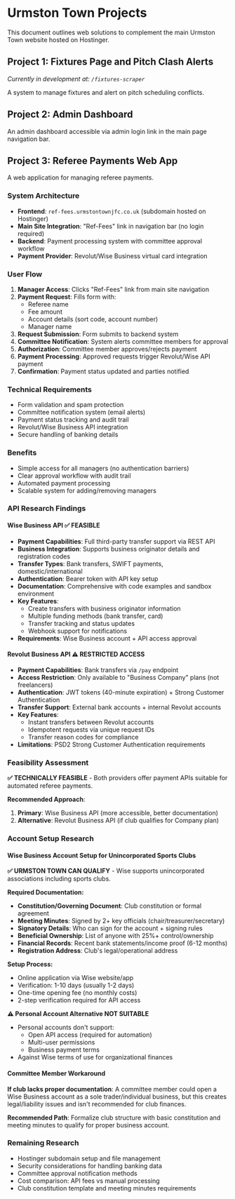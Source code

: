 # Urmston Town Projects

This document outlines web solutions to complement the main Urmston Town website hosted on Hostinger.

## Project 1: Fixtures Page and Pitch Clash Alerts
*Currently in development at: `/fixtures-scraper`*

A system to manage fixtures and alert on pitch scheduling conflicts.

## Project 2: Admin Dashboard
An admin dashboard accessible via admin login link in the main page navigation bar.

## Project 3: Referee Payments Web App
A web application for managing referee payments.

### System Architecture
- **Frontend**: `ref-fees.urmstontownjfc.co.uk` (subdomain hosted on Hostinger)
- **Main Site Integration**: "Ref-Fees" link in navigation bar (no login required)
- **Backend**: Payment processing system with committee approval workflow
- **Payment Provider**: Revolut/Wise Business virtual card integration

### User Flow
1. **Manager Access**: Clicks "Ref-Fees" link from main site navigation
2. **Payment Request**: Fills form with:
   - Referee name
   - Fee amount
   - Account details (sort code, account number)
   - Manager name
3. **Request Submission**: Form submits to backend system
4. **Committee Notification**: System alerts committee members for approval
5. **Authorization**: Committee member approves/rejects payment
6. **Payment Processing**: Approved requests trigger Revolut/Wise API payment
7. **Confirmation**: Payment status updated and parties notified

### Technical Requirements
- Form validation and spam protection
- Committee notification system (email alerts)
- Payment status tracking and audit trail
- Revolut/Wise Business API integration
- Secure handling of banking details

### Benefits
- Simple access for all managers (no authentication barriers)
- Clear approval workflow with audit trail
- Automated payment processing
- Scalable system for adding/removing managers

### API Research Findings

#### Wise Business API ✅ FEASIBLE
- **Payment Capabilities**: Full third-party transfer support via REST API
- **Business Integration**: Supports business originator details and registration codes
- **Transfer Types**: Bank transfers, SWIFT payments, domestic/international
- **Authentication**: Bearer token with API key setup
- **Documentation**: Comprehensive with code examples and sandbox environment
- **Key Features**:
  - Create transfers with business originator information
  - Multiple funding methods (bank transfer, card)
  - Transfer tracking and status updates
  - Webhook support for notifications
- **Requirements**: Wise Business account + API access approval

#### Revolut Business API ⚠️ RESTRICTED ACCESS
- **Payment Capabilities**: Bank transfers via `/pay` endpoint
- **Access Restriction**: Only available to "Business Company" plans (not freelancers)
- **Authentication**: JWT tokens (40-minute expiration) + Strong Customer Authentication
- **Transfer Support**: External bank accounts + internal Revolut accounts
- **Key Features**:
  - Instant transfers between Revolut accounts
  - Idempotent requests via unique request IDs
  - Transfer reason codes for compliance
- **Limitations**: PSD2 Strong Customer Authentication requirements

### Feasibility Assessment
**✅ TECHNICALLY FEASIBLE** - Both providers offer payment APIs suitable for automated referee payments.

**Recommended Approach**: 
1. **Primary**: Wise Business API (more accessible, better documentation)
2. **Alternative**: Revolut Business API (if club qualifies for Company plan)

### Account Setup Research

#### Wise Business Account Setup for Unincorporated Sports Clubs

**✅ URMSTON TOWN CAN QUALIFY** - Wise supports unincorporated associations including sports clubs.

**Required Documentation:**
- **Constitution/Governing Document**: Club constitution or formal agreement
- **Meeting Minutes**: Signed by 2+ key officials (chair/treasurer/secretary) 
- **Signatory Details**: Who can sign for the account + signing rules
- **Beneficial Ownership**: List of anyone with 25%+ control/ownership
- **Financial Records**: Recent bank statements/income proof (6-12 months)
- **Registration Address**: Club's legal/operational address

**Setup Process:**
- Online application via Wise website/app
- Verification: 1-10 days (usually 1-2 days)
- One-time opening fee (no monthly costs)
- 2-step verification required for API access

**⚠️ Personal Account Alternative NOT SUITABLE**
- Personal accounts don't support:
  - Open API access (required for automation)
  - Multi-user permissions 
  - Business payment terms
- Against Wise terms of use for organizational finances

#### Committee Member Workaround
**If club lacks proper documentation**: A committee member could open a Wise Business account as a sole trader/individual business, but this creates legal/liability issues and isn't recommended for club finances.

**Recommended Path**: Formalize club structure with basic constitution and meeting minutes to qualify for proper business account.

### Remaining Research
- Hostinger subdomain setup and file management
- Security considerations for handling banking data
- Committee approval notification methods
- Cost comparison: API fees vs manual processing
- Club constitution template and meeting minutes requirements